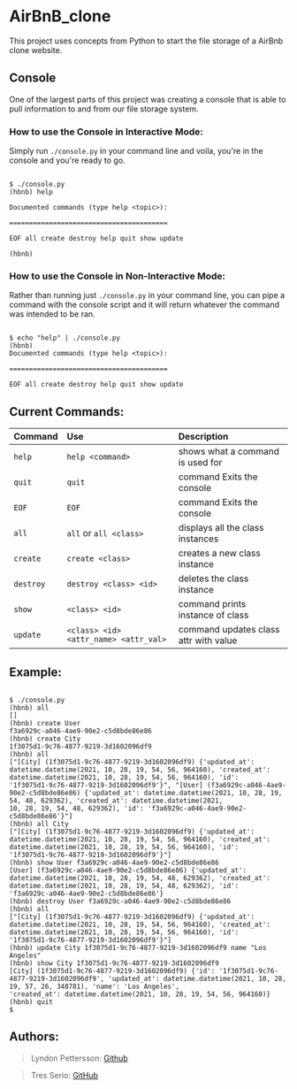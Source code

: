 #  AirBnB_clone

This project uses concepts from Python to start the file storage of a AirBnb clone website.



##  Console

One of the largest parts of this project was creating a console that is able to pull information to and from our file storage system.

###  How to use the Console in Interactive Mode:

Simply run `./console.py` in your command line and voila, you're in the console and you're ready to go.



```

$ ./console.py
(hbnb) help

Documented commands (type help <topic>):

========================================

EOF all create destroy help quit show update

(hbnb)
```

###  How to use the Console in Non-Interactive Mode:

Rather than running just `./console.py` in your command line, you can pipe a command with the console script and it will return whatever the command was intended to be ran.



```

$ echo "help" | ./console.py
(hbnb)
Documented commands (type help <topic>):

========================================

EOF all create destroy help quit show update

```



##  Current Commands:

| Command | Use | Description |
| :--- | :----------- | :--- |
| `help` | `help <command>` | shows what a command is used for |
| `quit` | `quit` | command Exits the console |
| `EOF` | `EOF` | command Exits the console |
| `all` | `all` or `all <class>` | displays all the class instances |
| `create` | `create <class>` | creates a new class instance |
| `destroy` | `destroy <class> <id>` | deletes the class instance |
| `show` | `<class> <id>` | command prints instance of class |
| `update` | `<class> <id> <attr_name> <attr_val>` | command updates class attr with value |


##  Example:

```

$ ./console.py
(hbnb) all
[]
(hbnb) create User
f3a6929c-a046-4ae9-90e2-c5d8bde86e86
(hbnb) create City
1f3075d1-9c76-4877-9219-3d1602096df9
(hbnb) all
["[City] (1f3075d1-9c76-4877-9219-3d1602096df9) {'updated_at': datetime.datetime(2021, 10, 28, 19, 54, 56, 964160), 'created_at': datetime.datetime(2021, 10, 28, 19, 54, 56, 964160), 'id':
'1f3075d1-9c76-4877-9219-3d1602096df9'}", "[User] (f3a6929c-a046-4ae9-90e2-c5d8bde86e86) {'updated_at': datetime.datetime(2021, 10, 28, 19, 54, 48, 629362), 'created_at': datetime.datetime(2021,
10, 28, 19, 54, 48, 629362), 'id': 'f3a6929c-a046-4ae9-90e2-c5d8bde86e86'}"]
(hbnb) all City
["[City] (1f3075d1-9c76-4877-9219-3d1602096df9) {'updated_at': datetime.datetime(2021, 10, 28, 19, 54, 56, 964160), 'created_at': datetime.datetime(2021, 10, 28, 19, 54, 56, 964160), 'id':
'1f3075d1-9c76-4877-9219-3d1602096df9'}"]
(hbnb) show User f3a6929c-a046-4ae9-90e2-c5d8bde86e86
[User] (f3a6929c-a046-4ae9-90e2-c5d8bde86e86) {'updated_at': datetime.datetime(2021, 10, 28, 19, 54, 48, 629362), 'created_at': datetime.datetime(2021, 10, 28, 19, 54, 48, 629362), 'id':
'f3a6929c-a046-4ae9-90e2-c5d8bde86e86'}
(hbnb) destroy User f3a6929c-a046-4ae9-90e2-c5d8bde86e86
(hbnb) all
["[City] (1f3075d1-9c76-4877-9219-3d1602096df9) {'updated_at': datetime.datetime(2021, 10, 28, 19, 54, 56, 964160), 'created_at': datetime.datetime(2021, 10, 28, 19, 54, 56, 964160), 'id':
'1f3075d1-9c76-4877-9219-3d1602096df9'}"]
(hbnb) update City 1f3075d1-9c76-4877-9219-3d1602096df9 name "Los Angeles"
(hbnb) show City 1f3075d1-9c76-4877-9219-3d1602096df9
[City] (1f3075d1-9c76-4877-9219-3d1602096df9) {'id': '1f3075d1-9c76-4877-9219-3d1602096df9', 'updated_at': datetime.datetime(2021, 10, 28, 19, 57, 26, 348781), 'name': 'Los Angeles',
'created_at': datetime.datetime(2021, 10, 28, 19, 54, 56, 964160)}
(hbnb) quit
$
```

##  Authors:

> Lyndon Pettersson: [Github](https://github.com/Lyndonpett)

> Tres Serio: [GitHub](https://github.com/treserio)